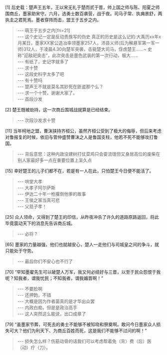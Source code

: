
[1] 后史载：楚声王五年，王以宋无礼于楚而贰于晋，帅上国之师与陈、阳夏之师围商丘，墨家助宋守。六月，选勇士数百袭营，战于夜。司马子常、执痈景舒，两执圭之君死焉。墨者穿阵而击，盟王于五步之内。
>--- 萌王于五步之内[fn=21]<br>
>--- 这个史记一定是反动贵族写的伪史
真正的历史是这么记的:大禹历xx年x月某日，墨家XX家公造冶率领墨家257人，沛县义师(后为解悬军第一军一师)312人，于凌晨4.30向楚军突袭，击毙楚大司马，俘虏楚王……~
史称“迎敌祀突击”，此次突击是墨色武装的第一次行动，极大……<br>
>--- 有纸了，史记字就多了<br>
>--- 求十赞<br>
>--- 这段史料字太多了吧<br>
>--- 有十赞吗<br>
>--- 楚声王不就是莫名其妙死在匪盗那个么？<br>
>--- 求一个十赞，谢谢大家了。<br>
>--- 首段沙发<br>

[2] 楚王既被劫持，这一次商丘围城战就算是已经结束。
>--- 次段沙发求十赞<br>

[11] 当年柯地之盟，曹沫挟持齐桓公，虽然齐桓公受到了极大的侮辱，但后来考虑对鲁报复的时候，依旧与管仲盛赞曹沫之人是鲁国支柱，他若不死不能够攻打鲁国。
>--- 背后意思：这种内政没建树打仗菜鸡只会耍流氓但又身居高位的废柴在别人家最好多一点在重要位置上呆久点<br>

[15] 幸好楚王的儿子们都不在，若是有一人在此，只怕楚王今日便不能活了。
>--- 哄堂大孝<br>
>--- 大孝子阿尔萨斯<br>
>--- 伊达二十年一枪撂倒他爹的故事<br>
>--- 王侯之家当真可悲<br>
>--- 父慈子孝！<br>

[25] 众人领命，又得到了楚王的印信，从昨夜冲杀了许久的道路原路返回，将此毕竟震动天下的消息先告诉商丘城。
>--- 必将？<br>

[65] 墨家的力量越强，他们也就越安心，楚人一走他们与司城皇之间的争斗，就只能处于守势。
>--- 最后你们不安心也不行了<br>

[70] “早知墨翟先生可以破楚人万军，我又何必结好与三晋，以至于民众怨恨于我呢？知我者，谓我忧民；不知我者，谓我媚晋啊！”
>--- 不要脸啊<br>
>--- 还押韵，不错<br>
>--- 大概是因为作者菌真的是才华出众罢<br>
>--- 内政白痴，但是是政治高手<br>
>--- 这人突然这么能说，出口成章了<br>

[79] “虽墨家节葬，可死去的勇士不能够不被知晓和祭奠啊。敢问今日墨家众人损失可大？他们为利天下、为商丘百姓而死，这是我们不能够不过问的啊！”
>--- 损失怎么样？伤筋动骨的话我们可以考虑帮着免（背）费（后）医（动）疗（刀）。<br>
